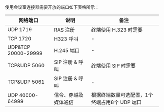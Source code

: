 使用会议室连接器需要开放的端口如下表格所示：

| **网络端口**        | **说明**             | **备注**                                    |
| ------------------- | -------------------- | ------------------------------------------- |
| UDP 1719            | RAS 注册              | 终端使用 H.323 时需要                         |
| TCP 1720            | H323 呼叫            |       -                                      |
| UDP&TCP 20000-29999 | H.245 端口            |       -                                      |
| TCP&UDP 5060        | SIP 注册 & 呼叫         | 终端使用 SIP 时需要                           |
| TCP&UDP 5061        | SIP 注册 & 呼叫         |       -                                      |
| UDP 40000-64999     | 信令、穿越及媒体通信 | 根据终端数量可选配置，1个终端占用8个 UDP 端口 |
